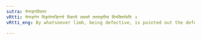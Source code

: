 ```yaml
---
sutra: येनाङ्गविकारः
vRtti: येनाङ्गेन विकृतेनाङ्गिनो विकारो लक्ष्यते ततस्तृतीया विभक्तिर्भवति ॥
vRtti_eng: By whatsoever limb, being defective, is pointed out the defect of the person, after that the third case-affix is employed.

---
```

